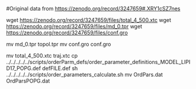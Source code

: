 #Original data from https://zenodo.org/record/3247659#.XRY1cSZ7nes



wget  https://zenodo.org/record/3247659/files/total_4_500.xtc
wget  https://zenodo.org/record/3247659/files/md_0.tpr
wget  https://zenodo.org/record/3247659/files/conf.gro

mv  md_0.tpr topol.tpr
mv  conf.gro conf.gro

mv  total_4_500.xtc traj.xtc
cp  ../../../../../scripts/orderParm_defs/order_parameter_definitions_MODEL_LIPID17_POPG.def defFILE.def
sh ../../../../../scripts/order_parameters_calculate.sh
mv OrdPars.dat OrdParsPOPG.dat

